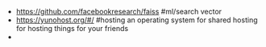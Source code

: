 - https://github.com/facebookresearch/faiss #ml/search vector
- https://yunohost.org/#/ #hosting an operating system for shared hosting for hosting things for your friends
-